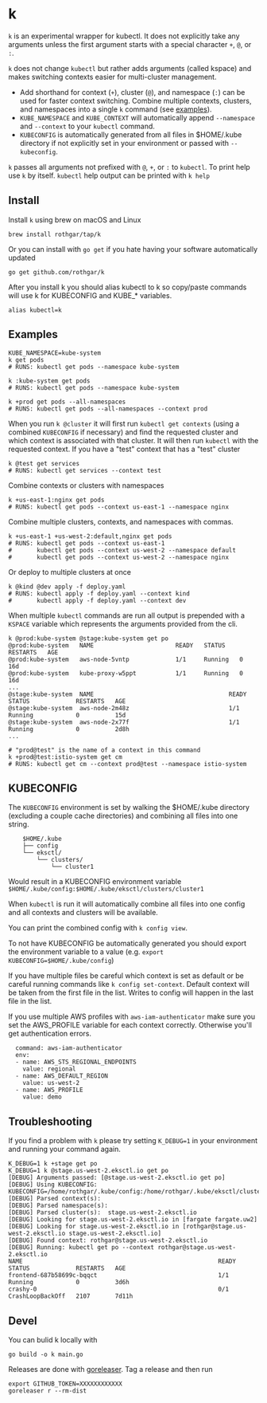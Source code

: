 # k

`k` is an experimental wrapper for kubectl.
It does not explicitly take any arguments unless the first argument starts with a special character `+`, `@`, or `:`.

`k` does not change `kubectl` but rather adds arguments (called kspace) and makes switching contexts easier for multi-cluster management.
- Add shorthand for context (`+`), cluster (`@`), and namespace (`:`) can be used for faster context switching. Combine multiple contexts, clusters, and namespaces into a single `k` command (see [examples](#examples)).
- `KUBE_NAMESPACE` and `KUBE_CONTEXT` will automatically append `--namespace` and `--context` to your `kubectl` command.
- `KUBECONFIG` is automatically generated from all files in $HOME/.kube directory if not explicitly set in your environment or passed with `--kubeconfig`.

`k` passes all arguments not prefixed with `@`, `+`, or `:` to `kubectl`.
To print help use `k` by itself.
`kubectl` help output can be printed with `k help`

## Install

Install `k` using brew on macOS and Linux

```
brew install rothgar/tap/k
```

Or you can install with `go get` if you hate having your software automatically updated

```
go get github.com/rothgar/k
```

After you install k you should alias kubectl to k so copy/paste commands will use k for KUBECONFIG and KUBE_* variables.

```
alias kubectl=k
```

## Examples

```
KUBE_NAMESPACE=kube-system
k get pods
# RUNS: kubectl get pods --namespace kube-system

k :kube-system get pods
# RUNS: kubectl get pods --namespace kube-system

k +prod get pods --all-namespaces
# RUNS: kubectl get pods --all-namespaces --context prod
```

When you run `k @cluster` it will first run `kubectl get contexts` (using a combined `KUBECONFIG` if necessary) and find the requested cluster and which context is associated with that cluster.
It will then run `kubectl` with the requested context.
If you have a "test" context that has a "test" cluster
```
k @test get services
# RUNS: kubectl get services --context test
```

Combine contexts or clusters with namespaces
```
k +us-east-1:nginx get pods
# RUNS: kubectl get pods --context us-east-1 --namespace nginx
```

Combine multiple clusters, contexts, and namespaces with commas.
```
k +us-east-1 +us-west-2:default,nginx get pods
# RUNS: kubectl get pods --context us-east-1
#       kubectl get pods --context us-west-2 --namespace default
#       kubectl get pods --context us-west-2 --namespace nginx
```

Or deploy to multiple clusters at once
```
k @kind @dev apply -f deploy.yaml
# RUNS: kubectl apply -f deploy.yaml --context kind
#       kubectl apply -f deploy.yaml --context dev
```

When multiple `kubectl` commands are run all output is prepended with a `KSPACE` variable which represents the arguments provided from the cli.
```
k @prod:kube-system @stage:kube-system get po
@prod:kube-system   NAME                       READY   STATUS    RESTARTS   AGE
@prod:kube-system   aws-node-5vntp             1/1     Running   0          16d
@prod:kube-system   kube-proxy-w5ppt           1/1     Running   0          16d
...
@stage:kube-system  NAME                                      READY   STATUS             RESTARTS   AGE
@stage:kube-system  aws-node-2m48z                            1/1     Running            0          15d
@stage:kube-system  aws-node-2x77f                            1/1     Running            0          2d8h
...
```

```
# "prod@test" is the name of a context in this command
k +prod@test:istio-system get cm
# RUNS: kubectl get cm --context prod@test --namespace istio-system
```

## KUBECONFIG

The `KUBECONFIG` environment is set by walking the $HOME/.kube directory (excluding a couple cache directories) and combining all files into one string.

```
	$HOME/.kube
	├── config
	└── eksctl/
	    └── clusters/
	        └── cluster1
```
Would result in a KUBECONFIG environment variable
`$HOME/.kube/config:$HOME/.kube/eksctl/clusters/cluster1`

When `kubectl` is run it will automatically combine all files into one config and all contexts and clusters will be available.

You can print the combined config with `k config view`.

To not have KUBECONFIG be automatically generated you should export the environment variable to a value (e.g. `export KUBECONFIG=$HOME/.kube/config`)

If you have multiple files be careful which context is set as default or be careful running commands like `k config set-context`.
Default context will be taken from the first file in the list.
Writes to config will happen in the last file in the list.

If you use multiple AWS profiles with `aws-iam-authenticator` make sure you set the AWS_PROFILE variable for each context correctly.
Otherwise you'll get authentication errors.
```
  command: aws-iam-authenticator
  env:
  - name: AWS_STS_REGIONAL_ENDPOINTS
    value: regional
  - name: AWS_DEFAULT_REGION
    value: us-west-2
  - name: AWS_PROFILE
    value: demo
```

## Troubleshooting

If you find a problem with `k` please try setting `K_DEBUG=1` in your environment and running your command again.

```
K_DEBUG=1 k +stage get po
K_DEBUG=1 k @stage.us-west-2.eksctl.io get po
[DEBUG] Arguments passed: [@stage.us-west-2.eksctl.io get po]
[DEBUG] Using KUBECONFIG: KUBECONFIG=/home/rothgar/.kube/config:/home/rothgar/.kube/eksctl/clusters/fargate:/home/rothgar/.kube/eksctl/clusters/stage
[DEBUG] Parsed context(s):
[DEBUG] Parsed namespace(s):
[DEBUG] Parsed cluster(s):  stage.us-west-2.eksctl.io
[DEBUG] Looking for stage.us-west-2.eksctl.io in [fargate fargate.uw2]
[DEBUG] Looking for stage.us-west-2.eksctl.io in [rothgar@stage.us-west-2.eksctl.io stage.us-west-2.eksctl.io]
[DEBUG] Found context: rothgar@stage.us-west-2.eksctl.io
[DEBUG] Running: kubectl get po --context rothgar@stage.us-west-2.eksctl.io
NAME                                                       READY   STATUS             RESTARTS   AGE
frontend-687b58699c-bqqct                                  1/1     Running            0          3d6h
crashy-0                                                   0/1     CrashLoopBackOff   2107       7d11h
```

## Devel

You can bulid k locally with

```
go build -o k main.go
```

Releases are done with [goreleaser](https://github.com/goreleaser/goreleaser).
Tag a release and then run

```
export GITHUB_TOKEN=XXXXXXXXXXXX
goreleaser r --rm-dist
```